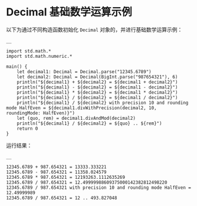   
# Decimal 基础数学运算示例

以下为通过不同构造函数初始化 `Decimal` 对象的，并进行基础数学运算示例：
    
    __
    
    import std.math.*
    import std.math.numeric.*
    
    main() {
        let decimal1: Decimal = Decimal.parse("12345.6789")
        let decimal2: Decimal = Decimal(BigInt.parse("987654321"), 6)
        println("${decimal1} + ${decimal2} = ${decimal1 + decimal2}")
        println("${decimal1} - ${decimal2} = ${decimal1 - decimal2}")
        println("${decimal1} * ${decimal2} = ${decimal1 * decimal2}")
        println("${decimal1} / ${decimal2} = ${decimal1 / decimal2}")
        println("${decimal1} / ${decimal2} with precision 10 and rounding mode HalfEven = ${decimal1.divWithPrecision(decimal2, 10, roundingMode: HalfEven)}")
        let (quo, rem) = decimal1.divAndMod(decimal2)
        println("${decimal1} / ${decimal2} = ${quo} .. ${rem}")
        return 0
    }
    
运行结果：
    
    __
    
    12345.6789 + 987.654321 = 13333.333221
    12345.6789 - 987.654321 = 11358.024579
    12345.6789 * 987.654321 = 12193263.1112635269
    12345.6789 / 987.654321 = 12.49999988609375000142382812498220
    12345.6789 / 987.654321 with precision 10 and rounding mode HalfEven = 12.49999989
    12345.6789 / 987.654321 = 12 .. 493.827048